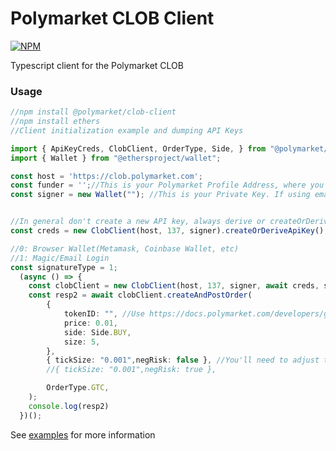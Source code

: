 # Polymarket CLOB Client

<a href='https://www.npmjs.com/package/@polymarket/clob-client'>
    <img src='https://img.shields.io/npm/v/@polymarket/clob-client.svg' alt='NPM'/>
</a>

Typescript client for the Polymarket CLOB

### Usage

```ts
//npm install @polymarket/clob-client
//npm install ethers
//Client initialization example and dumping API Keys

import { ApiKeyCreds, ClobClient, OrderType, Side, } from "@polymarket/clob-client";
import { Wallet } from "@ethersproject/wallet";

const host = 'https://clob.polymarket.com';
const funder = '';//This is your Polymarket Profile Address, where you send UDSC to. 
const signer = new Wallet(""); //This is your Private Key. If using email login export from https://reveal.magic.link/polymarket otherwise export from your Web3 Application


//In general don't create a new API key, always derive or createOrDerive
const creds = new ClobClient(host, 137, signer).createOrDeriveApiKey();

//0: Browser Wallet(Metamask, Coinbase Wallet, etc)
//1: Magic/Email Login
const signatureType = 1; 
  (async () => {
    const clobClient = new ClobClient(host, 137, signer, await creds, signatureType, funder);
    const resp2 = await clobClient.createAndPostOrder(
        {
            tokenID: "", //Use https://docs.polymarket.com/developers/gamma-markets-api/get-markets to grab a sample token
            price: 0.01,
            side: Side.BUY,
            size: 5,
        },
        { tickSize: "0.001",negRisk: false }, //You'll need to adjust these based on the market. Get the tickSize and negRisk T/F from the get-markets above
        //{ tickSize: "0.001",negRisk: true },

        OrderType.GTC, 
    );
    console.log(resp2)
  })();
```

See [examples](examples/) for more information

<!-- Auto-update: 2025-10-16T11:29:37.604339 -->
